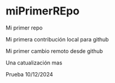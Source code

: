 # miPrimerREpo

Mi primer repo

Mi primera contribución local para github

Mi primer cambio remoto desde github

Una catualización mas

Prueba 10/12/2024
